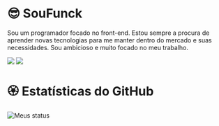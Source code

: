 # 😎 SouFunck
<p>Sou um programador focado no front-end. Estou sempre a procura de aprender novas tecnologias para me manter dentro do mercado e suas necessidades. Sou ambicioso e muito focado no meu trabalho.</p>

[<img src="https://img.shields.io/badge/twitter-%231DA1F2.svg?&style=for-the-badge&logo=twitter&logoColor=white" />](https://twitter.com/soufunck) [<img src="https://img.shields.io/badge/LinkedIn-0077B5?style=for-the-badge&logo=linkedin&logoColor=white" />](https://www.linkedin.com/in/jo%C3%A3o-pedro-funck-alves-22ab77219/)
  
# 🏵 Estatísticas do GitHub
![Meus status](https://github-readme-stats.vercel.app/api?username=soufunck&show_icons=true&theme=radical)
